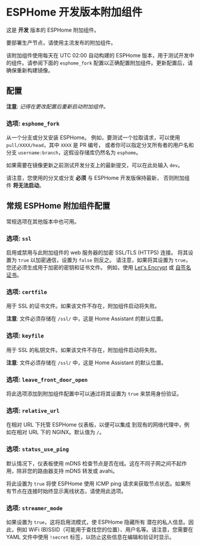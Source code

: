 # ESPHome 开发版本附加组件

这是 **开发** 版本的 ESPHome 附加组件。

要部署生产节点，请使用主流发布的附加组件。

该附加组件使用每天在 UTC 02:00 自动构建的 ESPHome 版本，用于测试开发中的组件。请参阅下面的 `esphome_fork` 配置以正确配置附加组件。更新配置后，请确保重新构建镜像。

## 配置

**注意**: _记得在更改配置后重新启动附加组件。_

### 选项: `esphome_fork`

从一个分支或分叉安装 ESPHome。
例如，要测试一个拉取请求，可以使用 `pull/XXXX/head`，其中 `XXXX` 是 PR 编号，
或者你可以指定分叉所有者的用户名和分支 `username:branch`，这假设存储库仍然名为 `esphome`。

如果需要在镜像更新之前测试开发分支上的最新提交，可以在此处输入 `dev`。

请注意，您使用的分叉或分支 **必须** 与 ESPHome 开发版保持最新，
否则附加组件 **将无法启动**。

## 常规 ESPHome 附加组件配置

常规选项在其他版本中也可用。

### 选项: `ssl`

启用或禁用与此附加组件的 web 服务器的加密 SSL/TLS (HTTPS) 连接。
将其设置为 `true` 以加密通信，设置为 `false` 则反之。
请注意，如果将其设置为 `true`，您还必须生成用于加密的密钥和证书文件。
例如，使用 [Let's Encrypt](https://www.home-assistant.io/addons/lets_encrypt/)
或 [自签名证书](https://www.home-assistant.io/docs/ecosystem/certificates/tls_self_signed_certificate/)。

### 选项: `certfile`

用于 SSL 的证书文件。如果该文件不存在，附加组件启动将失败。

**注意**: 文件必须存储在 `/ssl/` 中，这是 Home Assistant 的默认位置。

### 选项: `keyfile`

用于 SSL 的私钥文件。如果该文件不存在，附加组件启动将失败。

**注意**: 文件必须存储在 `/ssl/` 中，这是 Home Assistant 的默认位置。

### 选项: `leave_front_door_open`

将此选项添加到附加组件配置中可以通过将其设置为 `true` 来禁用身份验证。

### 选项: `relative_url`

在相对 URL 下托管 ESPHome 仪表板，以便可以集成
到现有的网络代理中，例如在相对 URL 下的 NGINX。默认值为 `/`。

### 选项: `status_use_ping`

默认情况下，仪表板使用 mDNS 检查节点是否在线。这在不同子网之间不起作用，除非您的路由器支持 mDNS 转发或 avahi。

将此设置为 `true` 将使 ESPHome 使用 ICMP ping 请求来获取节点状态。如果所有节点在连接时始终显示离线状态，请使用此选项。

### 选项: `streamer_mode`

如果设置为 `true`，这将启用流模式，使 ESPHome 隐藏所有
潜在的私人信息。因此，例如 WiFi (B)SSID（可能用于查找您的位置）、用户名等。请注意，您需要在 YAML 文件中使用 `!secret` 标签，以防止这些信息在编辑和验证时显示。